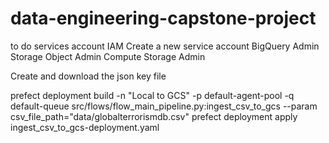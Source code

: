 # data-engineering-capstone-project



to do
services account IAM
Create a new service account
    BigQuery Admin
    Storage Object Admin
    Compute Storage Admin

Create and download the json key file


prefect deployment build -n "Local to GCS" -p default-agent-pool -q default-queue src/flows/flow_main_pipeline.py:ingest_csv_to_gcs --param csv_file_path="data/globalterrorismdb.csv"
prefect deployment apply ingest_csv_to_gcs-deployment.yaml
